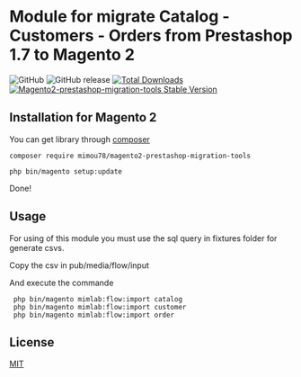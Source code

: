 # Module for migrate Catalog - Customers - Orders from Prestashop 1.7 to Magento 2

![GitHub](https://img.shields.io/github/license/mimou78/magento2-prestashop-migration-tools.svg) ![GitHub release](https://img.shields.io/github/release/mimou78/magento2-prestashop-migration-tools.svg) [![Total Downloads](https://poser.pugx.org/mimou78/magento2-prestashop-migration-tools/downloads)](https://packagist.org/packages/mimou78/magento2-prestashop-migration-tools) [![Magento2-prestashop-migration-tools  Stable Version](https://poser.pugx.org/mimou78/magento2-prestashop-migration-tools/version)](https://packagist.org/packages/mimou78/magento2-prestashop-migration-tools)

## Installation for Magento 2

You can get library through [composer](https://getcomposer.org/)

```
composer require mimou78/magento2-prestashop-migration-tools
```

```
php bin/magento setup:update
```

Done!

## Usage

For using of this module you must use the sql query in fixtures folder for generate csvs.

Copy the csv in pub/media/flow/input

And execute the commande

```
 php bin/magento mimlab:flow:import catalog
 php bin/magento mimlab:flow:import customer
 php bin/magento mimlab:flow:import order
```

## License
[MIT](LICENSE)
